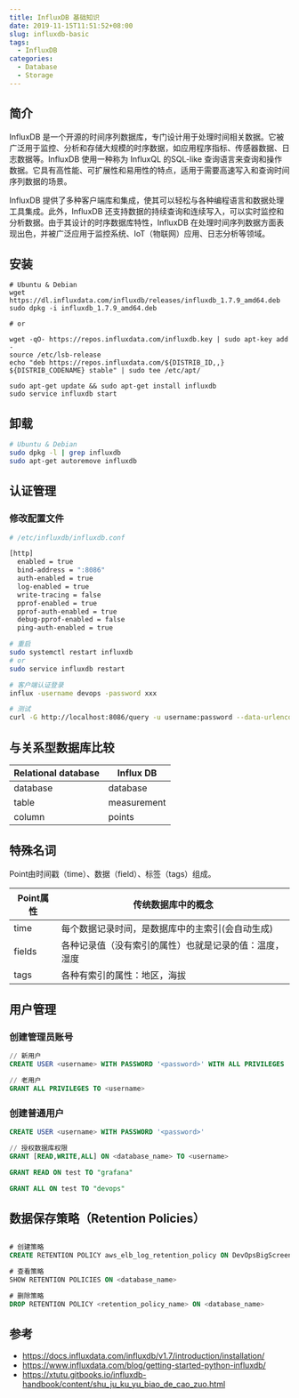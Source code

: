 ```yaml
---
title: InfluxDB 基础知识
date: 2019-11-15T11:51:52+08:00
slug: influxdb-basic
tags:
  - InfluxDB
categories:
  - Database
  - Storage
---
```


## 简介

InfluxDB 是一个开源的时间序列数据库，专门设计用于处理时间相关数据。它被广泛用于监控、分析和存储大规模的时序数据，如应用程序指标、传感器数据、日志数据等。InfluxDB 使用一种称为 InfluxQL 的SQL-like 查询语言来查询和操作数据。它具有高性能、可扩展性和易用性的特点，适用于需要高速写入和查询时间序列数据的场景。

InfluxDB 提供了多种客户端库和集成，使其可以轻松与各种编程语言和数据处理工具集成。此外，InfluxDB 还支持数据的持续查询和连续写入，可以实时监控和分析数据。由于其设计的时序数据库特性，InfluxDB 在处理时间序列数据方面表现出色，并被广泛应用于监控系统、IoT（物联网）应用、日志分析等领域。


## 安装
```
# Ubuntu & Debian
wget https://dl.influxdata.com/influxdb/releases/influxdb_1.7.9_amd64.deb
sudo dpkg -i influxdb_1.7.9_amd64.deb

# or

wget -qO- https://repos.influxdata.com/influxdb.key | sudo apt-key add -
source /etc/lsb-release
echo "deb https://repos.influxdata.com/${DISTRIB_ID,,} ${DISTRIB_CODENAME} stable" | sudo tee /etc/apt/

sudo apt-get update && sudo apt-get install influxdb
sudo service influxdb start
```

## 卸载

```bash
# Ubuntu & Debian
sudo dpkg -l | grep influxdb
sudo apt-get autoremove influxdb

```

## 认证管理

### 修改配置文件

```bash
# /etc/influxdb/influxdb.conf

[http]
  enabled = true
  bind-address = ":8086"
  auth-enabled = true
  log-enabled = true
  write-tracing = false
  pprof-enabled = true
  pprof-auth-enabled = true
  debug-pprof-enabled = false
  ping-auth-enabled = true
```

```bash
# 重启
sudo systemctl restart influxdb 
# or
sudo service influxdb restart

# 客户端认证登录
influx -username devops -password xxx

# 测试
curl -G http://localhost:8086/query -u username:password --data-urlencode "q=SHOW DATABASES"
```

## 与关系型数据库比较

| Relational database | Influx DB   |
| ------------------- | ----------- |
| database            | database    |
| table               | measurement |
| column              | points      |

## 特殊名词

 Point由时间戳（time）、数据（field）、标签（tags）组成。 

| Point属性 | 传统数据库中的概念                                      |
| --------- | ------------------------------------------------------- |
| time      | 每个数据记录时间，是数据库中的主索引(会自动生成)        |
| fields    | 各种记录值（没有索引的属性）也就是记录的值：温度， 湿度 |
| tags      | 各种有索引的属性：地区，海拔                            |

## 用户管理

### 创建管理员账号

```sql
// 新用户
CREATE USER <username> WITH PASSWORD '<password>' WITH ALL PRIVILEGES

// 老用户
GRANT ALL PRIVILEGES TO <username>
```

### 创建普通用户

```sql
CREATE USER <username> WITH PASSWORD '<password>'

// 授权数据库权限
GRANT [READ,WRITE,ALL] ON <database_name> TO <username>

GRANT READ ON test TO "grafana"

GRANT ALL ON test TO "devops"
```

## 数据保存策略（Retention Policies）

```sql

# 创建策略
CREATE RETENTION POLICY aws_elb_log_retention_policy ON DevOpsBigScreen DURATION 3d REPLICATION 3 DEFAULT

# 查看策略
SHOW RETENTION POLICIES ON <database_name>

# 删除策略
DROP RETENTION POLICY <retention_policy_name> ON <database_name>

```

## 参考

- https://docs.influxdata.com/influxdb/v1.7/introduction/installation/
- https://www.influxdata.com/blog/getting-started-python-influxdb/
- https://xtutu.gitbooks.io/influxdb-handbook/content/shu_ju_ku_yu_biao_de_cao_zuo.html

<!--more-->